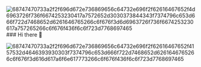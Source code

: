 ![68747470733a2f2f696d672e736869656c64732e696f2f62616467652f4d6963726f736f6674253230417a7572652d3030373844343f7374796c653d666f722d7468652d6261646765266c6f676f3d6d6963726f736f6674253230617a757265266c6f676f436f6c6f723d7768697465](https://github.com/rango31/rango31/assets/64860883/79d27411-65ca-4fbb-ba10-2115e977bc00)### Hi there 👋

![68747470733a2f2f696d672e736869656c64732e696f2f62616467652f4157532d4646393930303f7374796c653d666f722d7468652d6261646765266c6f676f3d616d617a6f6e617773266c6f676f436f6c6f723d7768697465](https://github.com/rango31/rango31/assets/64860883/5b3d160a-6edf-47d3-b94f-6f8bfe863dde)

<!--
**rango31/rango31** is a ✨ _special_ ✨ repository because its `README.md` (this file) appears on your GitHub profile.

Here are some ideas to get you started:

- 🔭 I’m currently working on ...
- 🌱 I’m currently learning ...
- 👯 I’m looking to collaborate on ...
- 🤔 I’m looking for help with ...
- 💬 Ask me about ...
- 📫 How to reach me: ...
- 😄 Pronouns: ...
- ⚡ Fun fact: ...
-->
